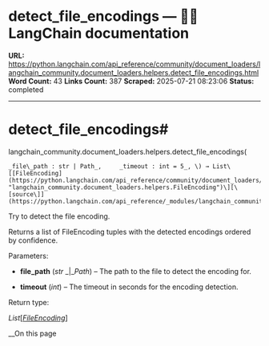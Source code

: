 # detect_file_encodings — 🦜🔗 LangChain  documentation

**URL:** https://python.langchain.com/api_reference/community/document_loaders/langchain_community.document_loaders.helpers.detect_file_encodings.html
**Word Count:** 43
**Links Count:** 387
**Scraped:** 2025-07-21 08:23:06
**Status:** completed

---

# detect\_file\_encodings\#

langchain\_community.document\_loaders.helpers.detect\_file\_encodings\(

    _file\_path : str | Path_,     _timeout : int = 5_, \) → List\[[FileEncoding](https://python.langchain.com/api_reference/community/document_loaders/langchain_community.document_loaders.helpers.FileEncoding.html#langchain_community.document_loaders.helpers.FileEncoding "langchain_community.document_loaders.helpers.FileEncoding")\][\[source\]](https://python.langchain.com/api_reference/_modules/langchain_community/document_loaders/helpers.html#detect_file_encodings)\#     

Try to detect the file encoding.

Returns a list of FileEncoding tuples with the detected encodings ordered by confidence.

Parameters:     

  * **file\_path** \(_str_ _|__Path_\) – The path to the file to detect the encoding for.

  * **timeout** \(_int_\) – The timeout in seconds for the encoding detection.

Return type:     

_List_\[[_FileEncoding_](https://python.langchain.com/api_reference/community/document_loaders/langchain_community.document_loaders.helpers.FileEncoding.html#langchain_community.document_loaders.helpers.FileEncoding "langchain_community.document_loaders.helpers.FileEncoding")\]

__On this page